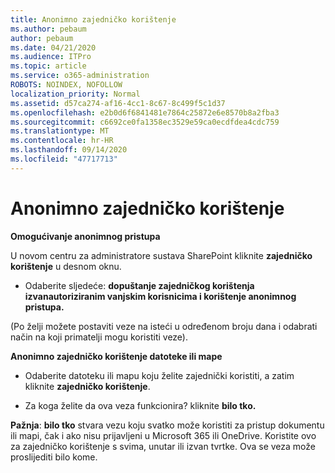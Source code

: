 ```yaml
---
title: Anonimno zajedničko korištenje
ms.author: pebaum
author: pebaum
ms.date: 04/21/2020
ms.audience: ITPro
ms.topic: article
ms.service: o365-administration
ROBOTS: NOINDEX, NOFOLLOW
localization_priority: Normal
ms.assetid: d57ca274-af16-4cc1-8c67-8c499f5c1d37
ms.openlocfilehash: e2b0d6f6841481e7864c25872e6e8570b8a2fba3
ms.sourcegitcommit: c6692ce0fa1358ec3529e59ca0ecdfdea4cdc759
ms.translationtype: MT
ms.contentlocale: hr-HR
ms.lasthandoff: 09/14/2020
ms.locfileid: "47717713"
---
```

# <a name="anonymous-sharing"></a>Anonimno zajedničko korištenje

 **Omogućivanje anonimnog pristupa**
  
U novom centru za administratore sustava SharePoint kliknite **zajedničko korištenje** u desnom oknu. 
  
- Odaberite sljedeće: **dopuštanje zajedničkog korištenja izvanautoriziranim vanjskim korisnicima i korištenje anonimnog pristupa.**
  
(Po želji možete postaviti veze na isteći u određenom broju dana i odabrati način na koji primatelji mogu koristiti veze).
    
 **Anonimno zajedničko korištenje datoteke ili mape**
  
- Odaberite datoteku ili mapu koju želite zajednički koristiti, a zatim kliknite **zajedničko korištenje**. 
    
- Za koga želite da ova veza funkcionira? kliknite **bilo tko.**
  
 **Pažnja**: **bilo tko** stvara vezu koju svatko može koristiti za pristup dokumentu ili mapi, čak i ako nisu prijavljeni u Microsoft 365 ili OneDrive. Koristite ovo za zajedničko korištenje s svima, unutar ili izvan tvrtke. Ova se veza može proslijediti bilo kome. 
    

